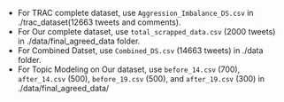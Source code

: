 - For TRAC complete dataset, use `Aggression_Imbalance_DS.csv` in ./trac_dataset(12663 tweets and comments). <br>
- For Our complete dataset, use `total_scrapped_data.csv` (2000 tweets) in ./data/final_agreed_data folder.  <br>
- For Combined Datset, use `Combined_DS.csv` (14663 tweets) in ./data folder.
- For Topic Modeling on Our dataset, use `before_14.csv` (700), `after_14.csv` (500), `before_19.csv` (500), and `after_19.csv` (300) in ./data/final_agreed_data/ <br>
